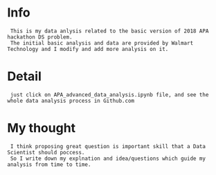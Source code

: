 # Info
     This is my data anlysis related to the basic version of 2018 APA hackathon DS problem.
     The initial basic analysis and data are provided by Walmart Technology and I modify and add more analysis on it.
# Detail
     just click on APA_advanced_data_analysis.ipynb file, and see the whole data analysis process in Github.com
# My thought
     I think proposing great question is important skill that a Data Scientist should poccess. 
     So I write down my explnation and idea/questions which guide my analysis from time to time.

